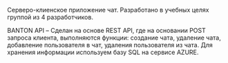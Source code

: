 Серверо-клиенское приложение чат. Разработано в учебных целях группой из 4 разработчиков.

BANTON API – Сделан на основе REST API, где на основании POST запроса клиента, выполняются функции: 
создание чата, удаление чата, добавление пользователя в чат, удаления пользователя из чата.
Для хранения информации используем базу SQL на сервисе AZURE.